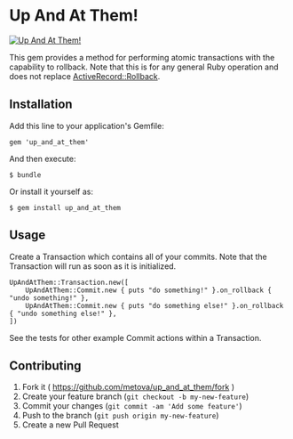 # Up And At Them!

[![Up And At Them!](http://img.youtube.com/vi/457nGTf4fsQ/0.jpg)](http://www.youtube.com/watch?v=457nGTf4fsQ)

This gem provides a method for performing atomic transactions with the capability to rollback. Note that this is for
any general Ruby operation and does not replace
[ActiveRecord::Rollback](http://api.rubyonrails.org/classes/ActiveRecord/Rollback.html).

## Installation

Add this line to your application's Gemfile:

    gem 'up_and_at_them'

And then execute:

    $ bundle

Or install it yourself as:

    $ gem install up_and_at_them

## Usage

Create a Transaction which contains all of your commits. Note that the Transaction will run as soon as it is
initialized.

    UpAndAtThem::Transaction.new([
        UpAndAtThem::Commit.new { puts "do something!" }.on_rollback { "undo something!" },
        UpAndAtThem::Commit.new { puts "do something else!" }.on_rollback { "undo something else!" },
    ])

See the tests for other example Commit actions within a Transaction.

## Contributing

1. Fork it ( https://github.com/metova/up_and_at_them/fork )
2. Create your feature branch (`git checkout -b my-new-feature`)
3. Commit your changes (`git commit -am 'Add some feature'`)
4. Push to the branch (`git push origin my-new-feature`)
5. Create a new Pull Request
